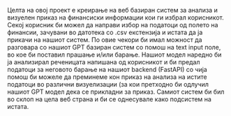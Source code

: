 Целта на овој проект е креирање на веб базиран систем за анализа и визуелен приказ на финансиски информации кои ги избрал корисникот. Секој корисник би можел да направи избор на податоци од полето на финансии, зачувани во датотека со .csv екстензија и истата да ја прикачи на нашиот систем. По овие чекори би имал можност да разговара со нашиот GPT базиран систем со помош на text input поле, во кое би поставил прашање и/или барање. Нашиот модел наредно би ја анализирал реченицата напишана од корисникот и би предал податоци за неговото барање на нашиот backend (FastAPI) со чија помош би можеле да преминеме кон приказ на анализа на истите податоци во различни визуелизации (за кои претходно би одлучил нашиот GPT модел дека се прикладни за приказ. Самиот систем би бил во склоп на цела веб страна и би се однесувале како подсистем на истата.
